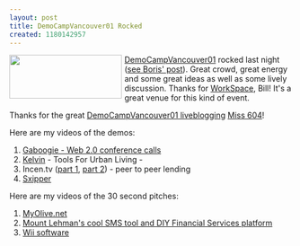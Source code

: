 ```yaml
---
layout: post
title: DemoCampVancouver01 Rocked
created: 1180142957
---
```

<p> <img style="margin-right: 5px" src="/rt/system/files?file=images/democampvancouverlogo.jpg" alt="" width="200" height="78" align="left" />  </p><p> <a href="http://barcamp.org/DemoCampVancouver01">DemoCampVancouver01</a> rocked last night (<a href="http://www.bmannconsulting.com/blog/bmann/democampvancouver01-and-on-using-facebook-for-getting-the-word-out">see Boris&#39; post</a>). Great crowd, great energy and some great ideas as well as some lively discussion. Thanks for <a href="http://abetterplacetowork.com/">WorkSpace</a>, Bill! It&#39;s a great venue for this kind of event. </p><p> Thanks for the great <a href="http://www.miss604.com/2007/05/democamp-vancouver-liveblog.html">DemoCampVancouver01 liveblogging</a> <a href="http://www.miss604.com">Miss 604</a>! </p><p> Here are my videos of the demos: </p><ol> <li> <a href="http://video.google.ca/videoplay?docid=-1223216019753957674&amp;hl=en-CA">Gaboogie - Web 2.0 conference calls</a></li> <li> <a href="http://video.google.ca/videoplay?docid=7295477801572759796&amp;hl=en-CA">Kelvin</a> - Tools For Urban Living -</li> <li>Incen.tv (<a href="http://video.google.ca/videoplay?docid=-9167824245786768403&amp;hl=en-CA">part 1</a>, <a href="http://video.google.ca/videoplay?docid=-5086386474351124276&amp;hl=en-CA">part 2</a>) - peer to peer lending</li> <li><a href="http://video.google.ca/videoplay?docid=-6705061662581575969&amp;hl=en-CA">Sxipper</a></li> </ol><p> Here are my videos of the 30 second pitches:  </p><ol> <li><a href="http://video.google.ca/videoplay?docid=4082561828276201236&amp;hl=en-CA">MyOlive.net</a> </li> <li><a href="http://video.google.ca/videoplay?docid=4978471362948903794&amp;hl=en-CA">Mount Lehman&#39;s cool SMS tool and DIY Financial Services platform</a></li> <li><a href="http://video.google.ca/videoplay?docid=-1421653104363259008&amp;hl=en-CA">Wii software</a></li> </ol>

